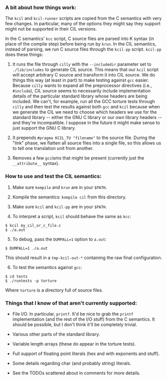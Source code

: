 ### A bit about how things work:

The `kcil` and `kcil-runner` scripts are copied from the C semantics with very
few changes. In particular, many of the options they might say they support
might not be supported in their CIL versions.

In the C semantics' `kcc` script, C source files are parsed into K syntax (in
place of the compile step) before being run by `krun`. In the CIL semantics,
instead of parsing, we run C source files through the `kcil-pp` script.
`kcil-pp` does these things:

1. It runs the file through `cilly` with the `--includedir` parameter set to
`./lib/includes` to generate CIL source. This means that our `kcil` script will
accept arbitrary C source and transform it into CIL source. We do things this
way (at least in part) to make testing against `gcc` easier. Because `cilly`
wants to expand all the preprocessor directives (i.e., `#include`), CIL source
seems to necessarily include implementation details of the particular standard
library whose headers are being included. We can't, for example, run all the
GCC torture tests through `cilly` and then test the results against both `gcc`
and `kcil` because when we generate the CIL we need to choose which headers we
use for the standard library -- either the GNU C library or our own library
headers -- and they're incompatible. I suppose in the future it might make
sense to just support the GNU C library.

2. It prepends `#pragma KCIL_TU "filename"` to the source file. During the
"link" phase, we flatten all source files into a single file, so this allows us
to tell one translation unit from another.

3. Removes a few `gcc`isms that might be present (currently just the
`__attribute__` syntax).

### How to use and test the CIL semantics:

1. Make sure `kompile` and `krun` are in your `$PATH`.

2. Kompile the semantics: `kompile cil` from this directory.

3. Make sure `kcil` and `kcil-pp` are in your `$PATH`.

4. To interpret a script, `kcil` should behave the same as `kcc`:
```
$ kcil my_cil_or_c_file.c
$ ./a.out
```

5. To debug, pass the `DUMPALL=1` option to `a.out`:
```
$ DUMPALL=1 ./a.out
```
This should result in a `tmp-kcil-out-*` containing the raw final
configuration.

6. To test the semantics against `gcc`:
```
$ cd tests
$ ./runtests -p torture
```
Where `torture` is a directory full of source files.

### Things that I know of that aren't currently supported:

- File I/O. In particular, `printf`. It'd be nice to grab the `printf`
  implementation (and the rest of the I/O stuff) from the C semantics. It
  should be possible, but I don't think it'll be completely trivial.

- Various other parts of the standard library.

- Variable length arrays (these do appear in the torture tests).

- Full support of floating point literals (hex and with exponents and stuff).

- Some details regarding char (and probably string) literals.

- See the TODOs scattered about in comments for more details.

